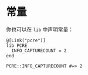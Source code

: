 # 常量

你也可以在 `lib` 中声明常量：

```crystal
@[Link("pcre")]
lib PCRE
  INFO_CAPTURECOUNT = 2
end

PCRE::INFO_CAPTURECOUNT #=> 2
```

